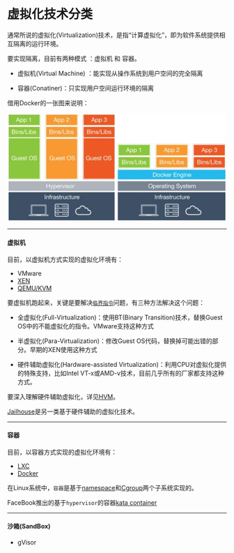 # 虚拟化技术分类

通常所说的虚拟化(Virtualization)技术，是指“计算虚拟化”，即为软件系统提供相互隔离的运行环境。

要实现隔离，目前有两种模式 ：虚拟机 和 容器。

+ 虚拟机(Virtual Machine) ：能实现从操作系统到用户空间的完全隔离

+ 容器(Conatiner)：只实现用户空间运行环境的隔离

借用Docker的一张图来说明：

![虚拟机与容器对比](./imgs/vm_container.png)

--------------------
#### 虚拟机

目前，以虚拟机方式实现的虚拟化环境有：

+ VMware
+ [XEN](XEN.md)
+ [QEMU/KVM](KVM.md)

要虚拟机跑起来，关键是要解决[`临界指令`](x86_problem.md)问题，有三种方法解决这个问题：

+ 全虚拟化(Full-Virtualization)：使用BT(Binary Transition)技术，替换Guest OS中的不能虚拟化的指令。VMware支持这种方式

+ 半虚拟化(Para-Virtualization)：修改Guest OS代码，替换掉可能出错的部分。早期的XEN使用这种方式

+ 硬件辅助虚拟化(Hardware-assisted Virtualization)：利用CPU对虚拟化提供的特殊支持，比如Intel VT-x或AMD-v技术，目前几乎所有的厂家都支持这种方式。

要深入理解硬件辅助虚拟化，详见[HVM](HVM.md)。

[Jailhouse](Jailhouse.md)是另一类基于硬件辅助的虚拟化技术。

--------------------
#### 容器

目前，以容器方式实现的虚拟化环境有： 

+ [LXC](lxc.md)
+ [Docker](docker.md)

在Linux系统中，`容器`是基于[namespace](namespace.md)和[Cgroup](cgroup.md)两个子系统实现的。

FaceBook推出的基于`hypervisor`的容器[kata container](kata_container.md)

--------------------
#### 沙箱(SandBox)

+ gVisor

